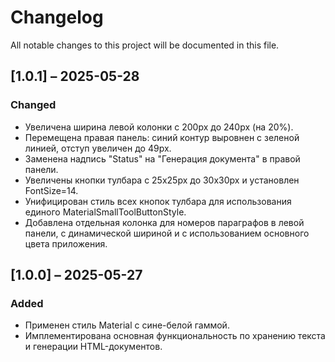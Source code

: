 # Changelog

All notable changes to this project will be documented in this file.

## [1.0.1] – 2025-05-28

### Changed
- Увеличена ширина левой колонки с 200px до 240px (на 20%).
- Перемещена правая панель: синий контур выровнен с зеленой линией, отступ увеличен до 49px.
- Заменена надпись "Status" на "Генерация документа" в правой панели.
- Увеличены кнопки тулбара с 25x25px до 30x30px и установлен FontSize=14.
- Унифицирован стиль всех кнопок тулбара для использования единого MaterialSmallToolButtonStyle.
- Добавлена отдельная колонка для номеров параграфов в левой панели, с динамической шириной и с использованием основного цвета приложения.

## [1.0.0] – 2025-05-27

### Added
- Применен стиль Material с сине-белой гаммой.
- Имплементирована основная функциональность по хранению текста и генерации HTML-документов.
